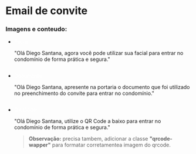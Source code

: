 # Email de convite

### Imagens e conteudo:

- <p style="color: white">Facial:

  "Olá Diego Santana, agora você pode utilizar sua facial para entrar no condomínio de forma prática e segura."

    <div style="width:100%; display:flex; background-color: #202020; border-radius: 20px "><img style="max-width: 300px; margin: 0 auto" src="https://firebasestorage.googleapis.com/v0/b/upload-hub-fdabc.appspot.com/o/files%2Fface-scan.png?alt=media&token=a2d878f9-df91-4c81-b434-80b34651fb7e" alt=""/></div>

  </p>

- <p style="color: white">Documento:

  "Olá Diego Santana, apresente na portaria o documento que foi utilizado no preenchimento do convite para entrar no condomínio."

<div style="width:100%; display:flex; background-color: #202020; border-radius: 20px "><img style="max-width: 300px; margin: 0 auto" src="https://firebasestorage.googleapis.com/v0/b/upload-hub-fdabc.appspot.com/o/files%2FID%20Card-amico%201.png?alt=media&token=91f1246c-9c24-47fe-8999-0811747f95da" alt=""/></div>
  </p>

- <p style="color: white">QR Code:

  "Olá Diego Santana, utilize o QR Code a baixo para entrar no condomínio de forma prática e segura."

  > **Observação:** precisa tambem, adicionar a classe **"qrcode-wapper"** para formatar corretamentea imagem do qrcode.

  </p>

